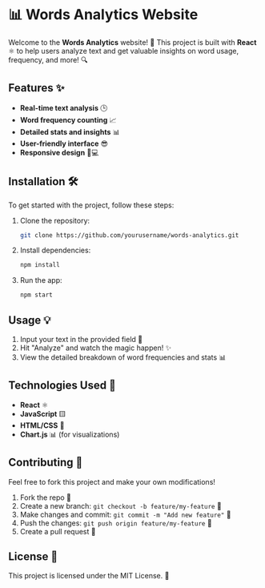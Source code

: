 # 📊 Words Analytics Website

Welcome to the **Words Analytics** website! 🚀 This project is built with **React** ⚛️ to help users analyze text and get valuable insights on word usage, frequency, and more! 🔍

## Features ✨

- **Real-time text analysis** 🕒
- **Word frequency counting** 📈
- **Detailed stats and insights** 📊
- **User-friendly interface** 😎
- **Responsive design** 📱💻

## Installation 🛠️

To get started with the project, follow these steps:

1. Clone the repository:  
   ```bash
   git clone https://github.com/yourusername/words-analytics.git
   ```
2. Install dependencies:  
   ```bash
   npm install
   ```
3. Run the app:  
   ```bash
   npm start
   ```


## Usage 💡

1. Input your text in the provided field 📝
2. Hit "Analyze" and watch the magic happen! ✨
3. View the detailed breakdown of word frequencies and stats 📊

## Technologies Used 🧰

- **React** ⚛️
- **JavaScript** 🟨
- **HTML/CSS** 🎨
- **Chart.js** 📊 (for visualizations)

## Contributing 🤝

Feel free to fork this project and make your own modifications!  
1. Fork the repo 🍴
2. Create a new branch: `git checkout -b feature/my-feature` 🌱
3. Make changes and commit: `git commit -m "Add new feature"` 🔧
4. Push the changes: `git push origin feature/my-feature` 🚀
5. Create a pull request 📩

## License 📜

This project is licensed under the MIT License. 📝
